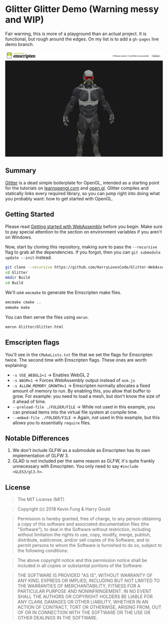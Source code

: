 # Glitter Glitter Demo (Warning messy and WIP)

Fair warning, this is more of a playground than an actual project. It is functional, but rough around the edges. On my list is to add a `gh-pages` live demo branch.

![Screenshot](./Screenshot.png)

## Summary
[Glitter](http://polytonic.github.io/Glitter/) is a dead simple boilerplate for OpenGL, intended as a starting point for the tutorials on [learnopengl.com](http://www.learnopengl.com) and [open.gl](https://open.gl). Glitter compiles and statically links every required library, so you can jump right into doing what you probably want: how to get started with OpenGL.

## Getting Started

Please read [Getting started with WebAssembly](https://webassembly.org/getting-started/developers-guide/) before you begin. Make sure to pay special attention to the section on environment variables if you aren't on Windows.

Now, start by cloning this repository, making sure to pass the `--recursive` flag to grab all the dependencies. If you forgot, then you can `git submodule update --init` instead.

```bash
git clone --recursive https://github.com/HarryLovesCode/Glitter-WebAssembly
cd Glitter
mkdir Build
cd Build
```

We'll use `emcmake` to generate the Emscripten make files.

```bash
emcmake cmake ..
emmake make
```

You can then serve the files using `emrun`.

```bash
emrun Glitter/Glitter.html
```

## Emscripten flags

You'll see in the `CMakeLists.txt` file that we set the flags for Emscripten twice. The second time with Emscripten flags. These ones are worth explaining:

- `-s USE_WEBGL2=1` &rarr; Enables WebGL 2
- `-s WASM=1` &rarr; Forces WebAssembly output instead of `asm.js`
- `-s ALLOW_MEMORY_GROWTH=1` &rarr; Emscripten normally allocates a fixed amount of memory to run. By enabling this, you allow that buffer to grow. For example: you need to load a mesh, but don't know the size of it ahead of time.
- `--preload-file ./FOLDER/FILE` &rarr; While not used in this example, you can preload items into the virtual file system at compile time.
- `--embed-file ./FOLDER/FILE` &rarr; Again, not used in this example, but this allows you to essentially `require` files.

## Notable Differences

1. We don't include GLFW as a submodule as Emscripten has its own implementation of GLFW 3.
2. GLAD is not included per the same reason as GLFW, it's quite frankly unnecessary with Emscripten. You only need to say `#include <GLES3/gl3.h>`.

## License

>The MIT License (MIT)

>Copyright (c) 2018 Kevin Fung & Harry Gould

>Permission is hereby granted, free of charge, to any person obtaining a copy of this software and associated documentation files (the "Software"), to deal in the Software without restriction, including without limitation the rights to use, copy, modify, merge, publish, distribute, sublicense, and/or sell copies of the Software, and to permit persons to whom the Software is furnished to do so, subject to the following conditions:

>The above copyright notice and this permission notice shall be included in all copies or substantial portions of the Software.

>THE SOFTWARE IS PROVIDED "AS IS", WITHOUT WARRANTY OF ANY KIND, EXPRESS OR IMPLIED, INCLUDING BUT NOT LIMITED TO THE WARRANTIES OF MERCHANTABILITY, FITNESS FOR A PARTICULAR PURPOSE AND NONINFRINGEMENT. IN NO EVENT SHALL THE AUTHORS OR COPYRIGHT HOLDERS BE LIABLE FOR ANY CLAIM, DAMAGES OR OTHER LIABILITY, WHETHER IN AN ACTION OF CONTRACT, TORT OR OTHERWISE, ARISING FROM, OUT OF OR IN CONNECTION WITH THE SOFTWARE OR THE USE OR OTHER DEALINGS IN THE SOFTWARE.
